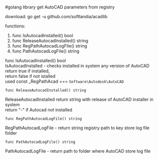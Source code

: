 #golang library get AutoCAD parameters from registry

download: go get -u github.com/softlandia/acadlib

functions:

1. func IsAutocadInstalled() bool
2. func ReleaseAutocadInstalled() string
3. func RegPathAutocadLogFile() string
4. func PathAutocadLogFile() string

func IsAutocadInstalled() bool  
IsAutocadInstalled - checks installed in system any version of AutoCAD 
return true if installed,  
return false if not istalled  
used const _RegPathAcad === `Software\Autodesk\AutoCAD`  

	func ReleaseAutocadInstalled() string  
ReleaseAutocadInstalled return string with release of AutoCAD installer in system  
return "-" if Autocad not installed

	func RegPathAutocadLogFile() string

RegPathAutocadLogFile - return string registry path to key store log file folder


	func PathAutocadLogFile() string

PathAutocadLogFile - return path to folder where AutoCAD store log file
